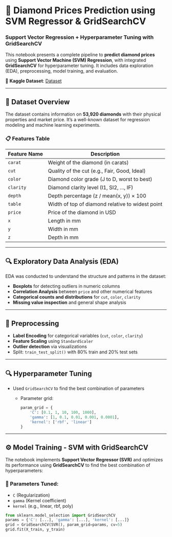 # 💎 Diamond Prices Prediction using SVM Regressor & GridSearchCV

### Support Vector Regression + Hyperparameter Tuning with GridSearchCV
This notebook presents a complete pipeline to **predict diamond prices** using **Support Vector Machine (SVM) Regression**, with integrated **GridSearchCV** for hyperparameter tuning. It includes data exploration (EDA), preprocessing, model training, and evaluation.

📌 **Kaggle Dataset**: [Dataset](https://www.kaggle.com/datasets/shivam2503/diamonds)

---

## 📂 Dataset Overview

The dataset contains information on **53,920 diamonds** with their physical properties and market price. It’s a well-known dataset for regression modeling and machine learning experiments.

### 📋 Features Table

| Feature Name | Description |
|--------------|-------------|
| `carat`      | Weight of the diamond (in carats) |
| `cut`        | Quality of the cut (e.g., Fair, Good, Ideal) |
| `color`      | Diamond color grade (J to D, worst to best) |
| `clarity`    | Diamond clarity level (I1, SI2, ..., IF) |
| `depth`      | Depth percentage (z / mean(x, y)) × 100 |
| `table`      | Width of top of diamond relative to widest point |
| `price`      | Price of the diamond in USD |
| `x`          | Length in mm |
| `y`          | Width in mm |
| `z`          | Depth in mm |

---

## 🔍 Exploratory Data Analysis (EDA)

EDA was conducted to understand the structure and patterns in the dataset:

- **Boxplots** for detecting outliers in numeric columns
- **Correlation Analysis** between `price` and other numerical features
- **Categorical counts and distributions** for `cut`, `color`, `clarity`
- **Missing value inspection** and general shape analysis

---

## 🧹 Preprocessing

- **Label Encoding** for categorical variables (`cut`, `color`, `clarity`)
- **Feature Scaling** using `StandardScaler`
- **Outlier detection** via visualizations
- Split: `train_test_split()` with 80% train and 20% test sets

---

## 🔍 Hyperparameter Tuning

 - Used `GridSearchCV` to find the best combination of parameters
   - Parameter grid:

     ```python
     param_grid = {
         'C': [0.1, 1, 10, 100, 1000],
         'gamma': [1, 0.1, 0.01, 0.001, 0.0001],
         'kernel': ['rbf', 'linear']
     }
     ```

---


## ⚙️ Model Training - SVM with GridSearchCV

The notebook implements **Support Vector Regressor (SVR)** and optimizes its performance using **GridSearchCV** to find the best combination of hyperparameters:

### 🎯 Parameters Tuned:
- `C` (Regularization)
- `gamma` (Kernel coefficient)
- `kernel` (e.g., linear, rbf, poly)

```python
from sklearn.model_selection import GridSearchCV
params = {'C': [...], 'gamma': [...], 'kernel': [...]}
grid = GridSearchCV(SVR(), param_grid=params, cv=5)
grid.fit(X_train, y_train)
